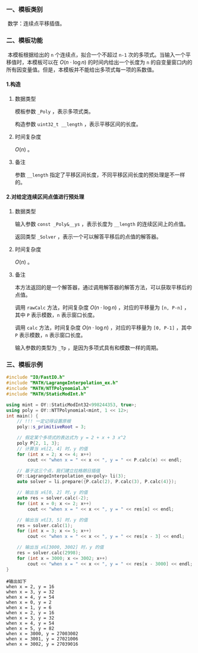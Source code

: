 ### 一、模板类别

​	数学：连续点平移插值。

### 二、模板功能

​	本模板根据给出的 `n` 个连续点，拟合一个不超过 `n-1` 次的多项式。当输入一个平移值时，本模板可以在 $O(n\cdot\log n)$ 的时间内给出一个长度为 `n` 的自变量窗口内的所有因变量值。但是，本模板并不能给出多项式每一项的系数值。

#### 1.构造

1. 数据类型

   模板参数 `_Poly` ，表示多项式类。

   构造参数 `uint32_t __length` ，表示平移区间的长度。

2. 时间复杂度

   $O(n)$ 。

3. 备注

   参数 `__length` 指定了平移区间长度，不同平移区间长度的预处理是不一样的。


#### 2.对给定连续区间点值进行预处理

1. 数据类型

   输入参数 `const _Poly&__ys` ，表示长度为 `__length` 的连续区间上的点值。

   返回类型 `_Solver` ，表示一个可以解答平移后的点值的解答器。

2. 时间复杂度

   $O(n)$ 。

3. 备注

   本方法返回的是一个解答器，通过调用解答器的解答方法，可以获取平移后的点值。

   调用 `rawCalc` 方法，时间复杂度 $O(n\cdot\log n)$ ，对应的平移量为 `[n, P-n]` ，其中 `P` 表示模数，`n` 表示窗口长度。

   调用 `calc` 方法，时间复杂度 $O(n\cdot\log n)$ ，对应的平移量为 `[0, P-1]` ，其中 `P` 表示模数，`n` 表示窗口长度。

   输入参数的类型为 `_Tp` ，是因为多项式具有和模数一样的周期。

### 三、模板示例

```c++
#include "IO/FastIO.h"
#include "MATH/LagrangeInterpolation_ex.h"
#include "MATH/NTTPolynomial.h"
#include "MATH/StaticModInt.h"

using mint = OY::StaticModInt32<998244353, true>;
using poly = OY::NTTPolynomial<mint, 1 << 12>;
int main() {
    // !!! 一定记得设置原根
    poly::s_primitiveRoot = 3;

    // 假定某个多项式的表达式为 y = 2 + x + 3 x^2
    poly P{2, 1, 3};
    // 计算当 x∈[2, 4] 时，y 的值
    for (int x = 2; x <= 4; x++)
        cout << "when x = " << x << ", y = " << P.calc(x) << endl;

    // 基于这三个点，我们建立拉格朗日插值
    OY::LagrangeInterpolation_ex<poly> li(3);
    auto solver = li.prepare({P.calc(2), P.calc(3), P.calc(4)});

    // 输出当 x∈[0, 2] 时，y 的值
    auto res = solver.calc(-2);
    for (int x = 0; x <= 2; x++)
        cout << "when x = " << x << ", y = " << res[x] << endl;

    // 输出当 x∈[3, 5] 时，y 的值
    res = solver.calc(1);
    for (int x = 3; x <= 5; x++)
        cout << "when x = " << x << ", y = " << res[x - 3] << endl;

    // 输出当 x∈[3000, 3002] 时，y 的值
    res = solver.calc(2998);
    for (int x = 3000; x <= 3002; x++)
        cout << "when x = " << x << ", y = " << res[x - 3000] << endl;
}
```

```
#输出如下
when x = 2, y = 16
when x = 3, y = 32
when x = 4, y = 54
when x = 0, y = 2
when x = 1, y = 6
when x = 2, y = 16
when x = 3, y = 32
when x = 4, y = 54
when x = 5, y = 82
when x = 3000, y = 27003002
when x = 3001, y = 27021006
when x = 3002, y = 27039016

```

